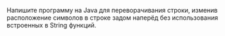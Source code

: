 Напишите программу на Java для переворачивания строки,
изменив расположение символов в строке задом наперёд
без использования встроенных в String функций.